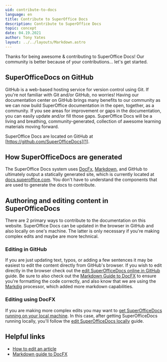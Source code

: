 ```yaml
---
uid: contribute-to-docs
language: en
title: Contribute to SuperOffice Docs
description: Contribute to SuperOffice Docs
topic: concept
date: 04.19.2021
author: Tony Yates
layout: ../../layouts/Markdown.astro
---
```


<!-- # Contribute to SuperOfficeDocs -->

Thanks for being awesome & contributing to SuperOffice Docs! Our community is better because of your contributions... let's get started.

## SuperOfficeDocs on GitHub

GitHub is a web-based hosting service for version control using Git. If you're not familiar with Git and/or GitHub, no worries! Having our documentation center on GitHub brings many benefits to our community as we can now build SuperOffice documentation in the open, together, as a community. If you see areas for improvement or gaps in the documentation, you can easily update and/or fill those gaps. SuperOffice Docs will be a living and breathing, community-generated, collection of awesome learning materials moving forward.

SuperOffice Docs are located on GitHub at [https://github.com/SuperOfficeDocs][1].

## How SuperOfficeDocs are generated

<!-- markdownlint-disable-next-line MD044 -->
The SuperOffice Docs system uses [DocFx][2], [Markdown][3], and GitHub to ultimately output a statically generated site, which is currently located at [docs.superoffice.com][4]. You don't have to understand the components that are used to generate the docs to contribute.

## Authoring and editing content in SuperOfficeDocs

There are 2 primary ways to contribute to the documentation on this website. SuperOffice Docs can be updated in the browser in GitHub and also locally on one's machine. The latter is only necessary if you're making complex edits and maybe are more technical.

### Editing in GitHub

If you are just updating text, typos, or adding a few sentences it may be easiest to edit the content directly from GitHub's browser. If you wish to edit directly in the browser check out the [edit SuperOfficeDocs online in GitHub][5] guide. Be sure to also check out the [Markdown Guide to DocFX][6] to ensure you're formatting the code correctly, and also know that we are using the [Markdig][7] processor, which added more markdown capabilities.

### Editing using DocFX

If you are making more complex edits you may want to [get SuperOfficeDocs running on your local machine][8]. In this case, after getting SuperOfficeDocs running locally, you'll follow the [edit SuperOfficeDocs locally][9] guide.

## Helpful links

* [How to edit an article][9]
* [Markdown guide to DocFX][6]

<!-- Referenced links-->
[1]: https://github.com/SuperOfficeDocs
[2]: https://dotnet.github.io/docfx/
[3]: https://en.wikipedia.org/wiki/Markdown
[4]: http://docs.superoffice.com
[5]: ./how-to-edit-an-article-in-browser.md
[6]: ./markdown-guide/index.md
[7]: https://github.com/xoofx/markdig
[8]: ./get-superoffice-docs-running-locally.md
[9]: ./how-to-edit-an-article.md

<!-- Referenced images-->